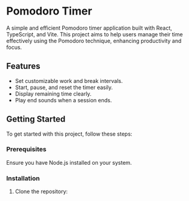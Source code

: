 # Pomodoro Timer

A simple and efficient Pomodoro timer application built with React, TypeScript, and Vite. This project aims to help users manage their time effectively using the Pomodoro technique, enhancing productivity and focus.

## Features

- Set customizable work and break intervals.
- Start, pause, and reset the timer easily.
- Display remaining time clearly.
- Play end sounds when a session ends.

## Getting Started

To get started with this project, follow these steps:

### Prerequisites

Ensure you have Node.js installed on your system.

### Installation

1. Clone the repository: